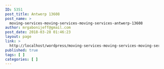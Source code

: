 ```yaml
---
ID: 5351
post_title: Antwerp 13608
post_name: >
  moving-services-moving-services-moving-services-antwerp-13608
author: mrgabonijeff@gmail.com
post_date: 2018-03-28 01:46:23
layout: page
link: >
  http://localhost/wordpress/moving-services-moving-services-moving-services-antwerp-13608/
published: true
tags: [ ]
categories: [ ]
---
```

